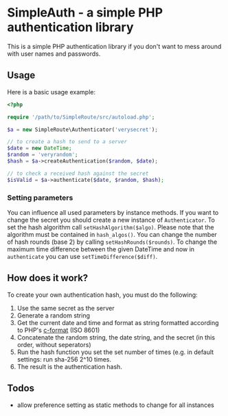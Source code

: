 # SimpleAuth - a simple PHP authentication library
This is a simple PHP authentication library if you don't want to mess around with user names and passwords.

## Usage
Here is a basic usage example:
```php
<?php

require '/path/to/SimpleRoute/src/autoload.php';

$a = new SimpleRoute\Authenticator('verysecret');

// to create a hash to send to a server
$date = new DateTime;
$random = 'veryrandom';
$hash = $a->createAuthentication($random, $date);

// to check a received hash against the secret
$isValid = $a->authenticate($date, $random, $hash);
```

### Setting parameters
You can influence all used parameters by instance methods. If you want to change the secret you should create a new instance of `Authenticator`. To set the hash algorithm call `setHashAlgorithm($algo)`. Please note that the algorithm must be contained in `hash_algos()`. You can change the number of hash rounds (base 2) by calling `setHashRounds($rounds)`. To change the maximum time difference between the given DateTime and now in `authenticate` you can use `setTimeDifference($diff)`.

## How does it work?
To create your own authentication hash, you must do the following:
1. Use the same secret as the server
2. Generate a random string
3. Get the current date and time and format as string formatted according to PHP's [c-format][php-c-format] (ISO 8601)
4. Concatenate the random string, the date string, and the secret (in this order, without seperators)
5. Run the hash function you set the set number of times (e.g. in default settings: run sha-256 2^10 times.
6. The result is the authentication hash.

## Todos
- allow preference setting as static methods to change for all instances

[php-c-format]: https://php.net/manual/en/function.date.php "PHP: date - Manual"